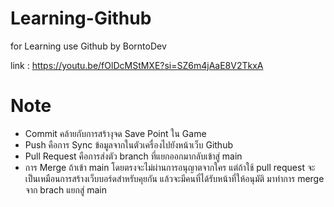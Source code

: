 # Learning-Github
for Learning use Github by BorntoDev

link : https://youtu.be/fOlDcMStMXE?si=SZ6m4jAaE8V2TkxA

# Note
- Commit คล้ายกับการสร้างุจด Save Point ใน Game
- Push คือการ Sync ข้อมูลจากในตัวเครื่องไปยังหน้าเว็บ Github
- Pull Request คือการส่งตัว branch ที่แยกออกมากลับเข้าสู่ main
- การ Merge ถ้าเข้า main โดยตรงจะไม่ผ่านการอนุญาตจากใคร แต่ถ้าใช้ pull request จะเป็นเหมือนการสร้างเว็บบอร์ดสำหรับคุยกัน แล้วจะมีคนที่ได้รับหน้าที่ให้อนุมัติ มาทำการ merge จาก brach แยกสู่ main